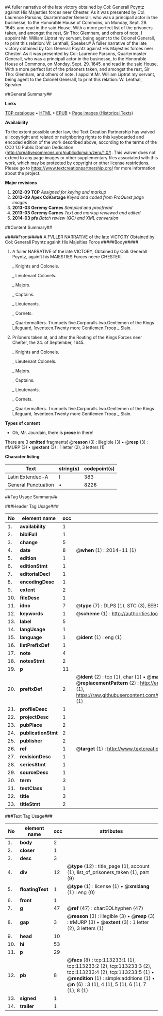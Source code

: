 #A fuller narrative of the late victory obtained by Col: Generall Poyntz against His Majesties forces neer Chester. As it was presented by Col: Laurence Parsons, Quartermaster Generall, who was a principall actor in the businesse, to the Honorable House of Commons, on Monday, Sept. 29. 1645. and read in the said House. With a more perfect list of the prisoners taken, and amongst the rest, Sir Tho: Glemham, and others of note. I appoint Mr. William Liptrat my servant, being agent to the Colonel Generall, to print this relation: W: Lenthall, Speaker.#
A fuller narrative of the late victory obtained by Col: Generall Poyntz against His Majesties forces neer Chester. As it was presented by Col: Laurence Parsons, Quartermaster Generall, who was a principall actor in the businesse, to the Honorable House of Commons, on Monday, Sept. 29. 1645. and read in the said House. With a more perfect list of the prisoners taken, and amongst the rest, Sir Tho: Glemham, and others of note. I appoint Mr. William Liptrat my servant, being agent to the Colonel Generall, to print this relation: W: Lenthall, Speaker.

##General Summary##

**Links**

[TCP catalogue](http://www.ota.ox.ac.uk/tcp/)  • 
[HTML](http://tei.it.ox.ac.uk/tcp/Texts-HTML/free/A85/A85039.html)  • 
[EPUB](http://tei.it.ox.ac.uk/tcp/Texts-EPUB/free/A85/A85039.epub) • 
[Page images (Historical Texts)](https://historicaltexts.jisc.ac.uk/eebo-99861105e)

**Availability**

To the extent possible under law, the Text Creation Partnership has waived all copyright and related or neighboring rights to this keyboarded and encoded edition of the work described above, according to the terms of the CC0 1.0 Public Domain Dedication (http://creativecommons.org/publicdomain/zero/1.0/). This waiver does not extend to any page images or other supplementary files associated with this work, which may be protected by copyright or other license restrictions. Please go to https://www.textcreationpartnership.org/ for more information about the project.

**Major revisions**

1. __2012-09__ __TCP__ *Assigned for keying and markup*
1. __2012-09__ __Apex CoVantage__ *Keyed and coded from ProQuest page images*
1. __2013-03__ __Geremy Carnes__ *Sampled and proofread*
1. __2013-03__ __Geremy Carnes__ *Text and markup reviewed and edited*
1. __2014-03__ __pfs__ *Batch review (QC) and XML conversion*

##Content Summary##

#####Front#####
 A FVLLER NARRATIVE of the late VICTORY Obtained by Col: Generall Poyntz againſt His Majeſties Force
#####Body#####

1. A fuller NARRATIVE of the late VICTORY, Obtained by Coll: Generall Poyntz, againſt his MAIESTIES Forces neere CHESTER.

    _ Knights and Colonels.

    _ Lieutenant Colonels.

    _ Majors.

    _ Captains.

    _ Lieutenants.

    _ Cornets.

    _ Quartermaſters.
Trumpets five.Corporalls two.Gentlemen of the Kings Lifeguard, ſeventeen.Twenty more Gentlemen.Troop
    _ Slain.

1. Priſoners taken at, and after the Routing of the Kings Forces neer Cheſter, the 24. of September, 1645.

    _ Knights and Colonels.

    _ Lieutenant Colonels.

    _ Majors.

    _ Captains.

    _ Lieutenants.

    _ Cornets.

    _ Quartermaſters.
Trumpets five.Corporalls two.Gentlemen of the Kings Lifeguard, ſeventeen.Twenty more Gentlemen.Troop
    _ Slain.

**Types of content**

  * Oh, Mr. Jourdain, there is **prose** in there!

There are 3 **omitted** fragments! 
 @__reason__ (3) : illegible (3)  •  @__resp__ (3) : #MURP (3)  •  @__extent__ (3) : 1 letter (2), 3 letters (1)

**Character listing**


|Text|string(s)|codepoint(s)|
|---|---|---|
|Latin Extended-A|ſ|383|
|General Punctuation|•|8226|

##Tag Usage Summary##

###Header Tag Usage###

|No|element name|occ|attributes|
|---|---|---|---|
|1.|__availability__|1||
|2.|__biblFull__|1||
|3.|__change__|5||
|4.|__date__|8| @__when__ (1) : 2014-11 (1)|
|5.|__edition__|1||
|6.|__editionStmt__|1||
|7.|__editorialDecl__|1||
|8.|__encodingDesc__|1||
|9.|__extent__|2||
|10.|__fileDesc__|1||
|11.|__idno__|7| @__type__ (7) : DLPS (1), STC (3), EEBO-CITATION (1), PROQUEST (1), VID (1)|
|12.|__keywords__|1| @__scheme__ (1) : http://authorities.loc.gov/ (1)|
|13.|__label__|5||
|14.|__langUsage__|1||
|15.|__language__|1| @__ident__ (1) : eng (1)|
|16.|__listPrefixDef__|1||
|17.|__note__|4||
|18.|__notesStmt__|2||
|19.|__p__|11||
|20.|__prefixDef__|2| @__ident__ (2) : tcp (1), char (1)  •  @__matchPattern__ (2) : ([0-9\-]+):([0-9IVX]+) (1), (.+) (1)  •  @__replacementPattern__ (2) : http://eebo.chadwyck.com/downloadtiff?vid=$1&page=$2 (1), https://raw.githubusercontent.com/textcreationpartnership/Texts/master/tcpchars.xml#$1 (1)|
|21.|__profileDesc__|1||
|22.|__projectDesc__|1||
|23.|__pubPlace__|2||
|24.|__publicationStmt__|2||
|25.|__publisher__|2||
|26.|__ref__|1| @__target__ (1) : http://www.textcreationpartnership.org/docs/. (1)|
|27.|__revisionDesc__|1||
|28.|__seriesStmt__|1||
|29.|__sourceDesc__|1||
|30.|__term__|3||
|31.|__textClass__|1||
|32.|__title__|3||
|33.|__titleStmt__|2||


###Text Tag Usage###

|No|element name|occ|attributes|
|---|---|---|---|
|1.|__body__|2||
|2.|__closer__|1||
|3.|__desc__|3||
|4.|__div__|12| @__type__ (12) : title_page (1), account (1), list_of_prisoners_taken (1), part (9)|
|5.|__floatingText__|1| @__type__ (1) : license (1)  •  @__xml:lang__ (1) : eng (0)|
|6.|__front__|1||
|7.|__g__|47| @__ref__ (47) : char:EOLhyphen (47)|
|8.|__gap__|3| @__reason__ (3) : illegible (3)  •  @__resp__ (3) : #MURP (3)  •  @__extent__ (3) : 1 letter (2), 3 letters (1)|
|9.|__head__|10||
|10.|__hi__|53||
|11.|__p__|29||
|12.|__pb__|8| @__facs__ (8) : tcp:113233:1 (1), tcp:113233:2 (2), tcp:113233:3 (2), tcp:113233:4 (2), tcp:113233:5 (1)  •  @__rendition__ (1) : simple:additions (1)  •  @__n__ (6) : 3 (1), 4 (1), 5 (1), 6 (1), 7 (1), 8 (1)|
|13.|__signed__|1||
|14.|__trailer__|1||
